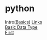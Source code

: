 # python
Intro([Basics](https://nbviewer.jupyter.org/github/thanojk/python/blob/master/Basics.ipynb))
[Links](https://nbviewer.jupyter.org/github/thanojk/python/blob/master/TestLinks.ipynb)  
[Basic Data Type](https://nbviewer.jupyter.org/github/thanojk/python/blob/master/TestLinks.ipynb#bdt)  
[First](https://nbviewer.jupyter.org/github/thanojk/python/blob/master/TestLinks.ipynb#first)  
